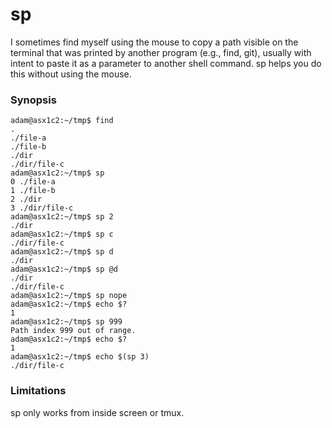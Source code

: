 sp
==

I sometimes find myself using the mouse to copy a path visible on the terminal
that was printed by another program (e.g., find, git), usually with intent to
paste it as a parameter to another shell command. sp helps you do this without
using the mouse.

### Synopsis

    adam@asx1c2:~/tmp$ find
    .
    ./file-a
    ./file-b
    ./dir
    ./dir/file-c
    adam@asx1c2:~/tmp$ sp
    0 ./file-a
    1 ./file-b
    2 ./dir
    3 ./dir/file-c
    adam@asx1c2:~/tmp$ sp 2
    ./dir
    adam@asx1c2:~/tmp$ sp c
    ./dir/file-c
    adam@asx1c2:~/tmp$ sp d
    ./dir
    adam@asx1c2:~/tmp$ sp @d
    ./dir
    ./dir/file-c
    adam@asx1c2:~/tmp$ sp nope
    adam@asx1c2:~/tmp$ echo $?
    1
    adam@asx1c2:~/tmp$ sp 999
    Path index 999 out of range.
    adam@asx1c2:~/tmp$ echo $?
    1
    adam@asx1c2:~/tmp$ echo $(sp 3)
    ./dir/file-c

### Limitations

sp only works from inside screen or tmux.
